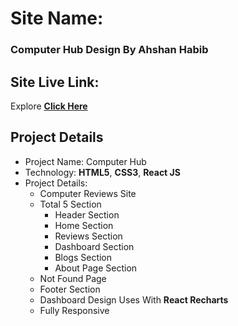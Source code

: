 # Site Name: 
### Computer Hub Design By Ahshan Habib

## Site Live Link: 
Explore **[Click Here](https://nh-computer-hub.netlify.app/)**

## Project Details
 * Project Name: Computer Hub
 * Technology: **HTML5**, **CSS3**, **React JS**
 * Project Details:
    * Computer Reviews Site
    * Total 5 Section
      * Header Section
      * Home Section
      * Reviews Section
      * Dashboard Section
      * Blogs Section
      * About Page Section
    * Not Found Page 
    * Footer Section
    * Dashboard Design Uses With **React Recharts**
    * Fully Responsive

